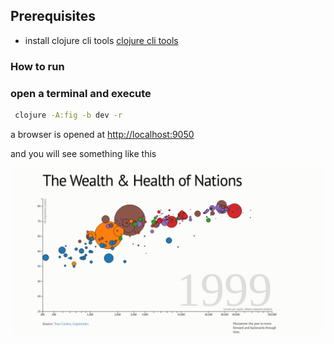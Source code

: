

 Prerequisites
--------------
* install clojure cli tools [clojure cli tools](https://clojure.org/guides/getting_started) 

### How to  run 


### open a terminal and execute


```bash
 clojure -A:fig -b dev -r
```
a browser is opened at [http://localhost:9050](http://localhost:9050)

and you will  see something like this


![alt text](https://github.com/frericksm/d3/raw/master/doc/images/overview.png "Ovweview")
